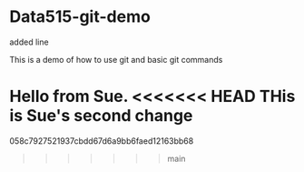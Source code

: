 # Data515-git-demo

added line


This is a demo of how to use git and basic git commands

Hello from Sue. 
<<<<<<< HEAD
THis is Sue's second change 
=======
058c7927521937cbdd67d6a9bb6faed12163bb68
>>>>>>> main
